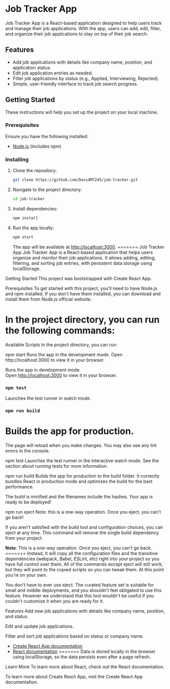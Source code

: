 
# Job Tracker App

Job Tracker App is a React-based application designed to help users track and manage their job applications. With the app, users can add, edit, filter, and organize their job applications to stay on top of their job search.

## Features

- Add job applications with details like company name, position, and application status.
- Edit job application entries as needed.
- Filter job applications by status (e.g., Applied, Interviewing, Rejected).
- Simple, user-friendly interface to track job search progress.

## Getting Started

These instructions will help you set up the project on your local machine.

### Prerequisites

Ensure you have the following installed:

- [Node.js](https://nodejs.org/) (includes npm)
  
### Installing

1. Clone the repository:
    ```bash
    git clone https://github.com/DavidM7245/job-tracker.git
    ```

2. Navigate to the project directory:
    ```bash
    cd job-tracker
    ```

3. Install dependencies:
    ```bash
    npm install
    ```

4. Run the app locally:
    ```bash
    npm start
    ```

    The app will be available at [http://localhost:3000](http://localhost:3000).
=======
Job Tracker App
Job Tracker App is a React-based application that helps users organize and monitor their job applications. It allows adding, editing, filtering, and sorting job entries, with persistent data storage using localStorage.

Getting Started
This project was bootstrapped with Create React App.

Prerequisites
To get started with this project, you'll need to have Node.js and npm installed. If you don't have them installed, you can download and install them from Node.js official website.

In the project directory, you can run the following commands:
=======
Available Scripts
In the project directory, you can run:

npm start
Runs the app in the development mode.
Open http://localhost:3000 to view it in your browser.

Runs the app in development mode.\
Open [http://localhost:3000](http://localhost:3000) to view it in your browser.

### `npm test`

Launches the test runner in watch mode.

### `npm run build`

Builds the app for production.
=======
The page will reload when you make changes.
You may also see any lint errors in the console.

npm test
Launches the test runner in the interactive watch mode.
See the section about running tests for more information.

npm run build
Builds the app for production to the build folder.
It correctly bundles React in production mode and optimizes the build for the best performance.

The build is minified and the filenames include the hashes.
Your app is ready to be deployed!

npm run eject
Note: this is a one-way operation. Once you eject, you can't go back!

If you aren't satisfied with the build tool and configuration choices, you can eject at any time. This command will remove the single build dependency from your project.

**Note**: This is a one-way operation. Once you eject, you can't go back. ======= Instead, it will copy all the configuration files and the transitive dependencies (webpack, Babel, ESLint, etc) right into your project so you have full control over them. All of the commands except eject will still work, but they will point to the copied scripts so you can tweak them. At this point you're on your own.

You don't have to ever use eject. The curated feature set is suitable for small and middle deployments, and you shouldn't feel obligated to use this feature. However we understand that this tool wouldn't be useful if you couldn't customize it when you are ready for it.

Features
Add new job applications with details like company name, position, and status.

Edit and update job applications.

Filter and sort job applications based on status or company name.

- [Create React App documentation](https://facebook.github.io/create-react-app/docs/getting-started)
- [React documentation](https://reactjs) ======= Data is stored locally in the browser using localStorage, so the data persists even after a page refresh.

Learn More
To learn more about React, check out the React documentation.

To learn more about Create React App, visit the Create React App documentation.
